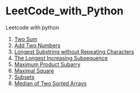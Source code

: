 # LeetCode_with_Python

Leetcode with python

1. [Two Sum](https://leetcode.com/problems/two-sum/description/)
2. [Add Two Numbers](https://leetcode.com/problems/add-two-numbers/description/)
3. [Longest Substring without Repeating Characters](https://leetcode.com/problems/longest-substring-without-repeating-characters/description/)  
4. [The Longest Increasing Subsequence](https://leetcode.com/problems/longest-increasing-subsequence/description/)   
5. [Maximum Product Subarry](https://leetcode.com/problems/maximum-product-subarray/description/)   
6. [Maximal Square](https://leetcode.com/problems/maximal-square/description/)   
7. [Subsets](https://leetcode.com/problems/subsets/description/)   
8. [Median of Two Sorted Arrays](https://leetcode.com/problems/median-of-two-sorted-arrays/description/)  


